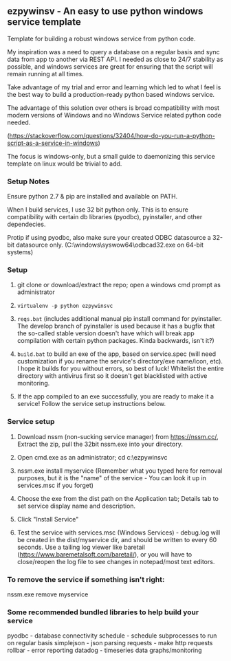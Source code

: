 ## ezpywinsv - An easy to use python windows service template

Template for building a robust windows service from python code.

My inspiration was a need to query a database on a regular basis and sync data from app to another via REST API. I needed as close to 24/7 stability as possible, and windows services are great for ensuring that the script will remain running at all times.

Take advantage of my trial and error and learning which led to what I feel is the best way to build a production-ready python based windows service.

The advantage of this solution over others is broad compatibility with most modern versions of Windows and no Windows Service related python code needed.

(https://stackoverflow.com/questions/32404/how-do-you-run-a-python-script-as-a-service-in-windows)

The focus is windows-only, but a small guide to daemonizing this service template on linux would be trivial to add.



### Setup Notes

Ensure python 2.7 & pip are installed and available on PATH.

When I build services, I use 32 bit python only. This is to ensure compatibility with certain db libraries (pyodbc), pyinstaller, and other dependecies. 

Protip if using pyodbc, also make sure your created ODBC datasource a 32-bit datasource only. (C:\windows\syswow64\odbcad32.exe on 64-bit systems)


### Setup

1. git clone or download/extract the repo; open a windows cmd prompt as administrator

2. `virtualenv -p python ezpywinsvc`

3. `reqs.bat` (includes additional manual pip install command for pyinstaller. The develop branch of pyinstaller is used because it has a bugfix that the so-called stable version doesn't have which will break app compilation with certain python packages. Kinda backwards, isn't it?)

4. `build.bat` to build an exe of the app, based on service.spec (will need customization if you rename the service's directory/exe name/icon, etc). I hope it builds for you without errors, so best of luck! Whitelist the entire directory with antivirus first so it doesn't get blacklisted with active monitoring. 

5. If the app compiled to an exe successfully, you are ready to make it a service! Follow the service setup instructions below.



### Service setup

1. Download nssm (non-sucking service manager) from https://nssm.cc/, Extract the zip, pull the 32bit nssm.exe into your directory.

2. Open cmd.exe as an administrator;   cd c:\ezpywinsvc

3. nssm.exe install myservice   (Remember what you typed here for removal purposes, but it is the "name" of the service - You can look it up in services.msc if you forget)

4. Choose the exe from the dist path on the Application tab; Details tab to set service display name and description. 

5. Click "Install Service"

6. Test the service with services.msc (Windows Services) - debug.log will be created in the dist/myservice dir, and should be written to every 60 seconds.  Use a tailing log viewer like baretail (https://www.baremetalsoft.com/baretail/), or you will have to close/reopen the log file to see changes in notepad/most text editors.


### To remove the service if something isn't right:

nssm.exe remove myservice

### Some recommended bundled libraries to help build your service

pyodbc - database connectivity
schedule - schedule subprocesses to run on regular basis
simplejson - json parsing
requests - make http requests
rollbar - error reporting
datadog - timeseries data graphs/monitoring
